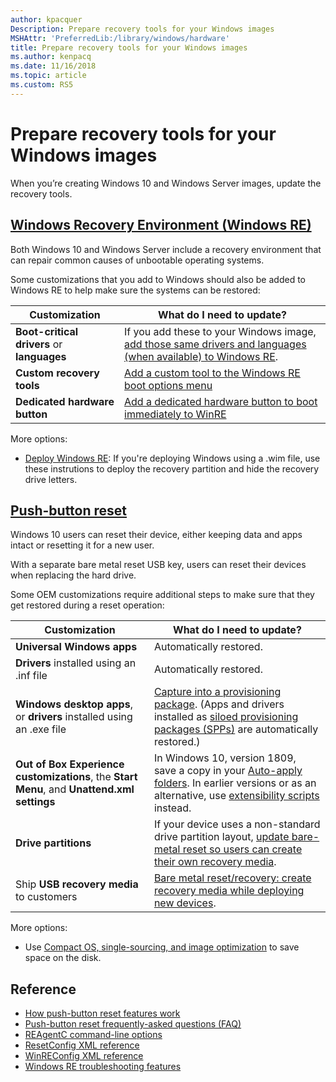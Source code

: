 ```yaml
---
author: kpacquer
Description: Prepare recovery tools for your Windows images
MSHAttr: 'PreferredLib:/library/windows/hardware'
title: Prepare recovery tools for your Windows images
ms.author: kenpacq
ms.date: 11/16/2018
ms.topic: article
ms.custom: RS5
---
```


# Prepare recovery tools for your Windows images

When you’re creating Windows 10 and Windows Server images, update the recovery tools.

## [Windows Recovery Environment (Windows RE)](windows-recovery-environment--windows-re--technical-reference.md)
Both Windows 10 and Windows Server include a recovery environment that can repair common causes of unbootable operating systems.

Some customizations that you add to Windows should also be added to Windows RE to help make sure the systems can be restored:

| Customization | What do I need to update? | 
|---------------|---------------------------|
| **Boot-critical drivers** or **languages** | If you add these to your Windows image, [add those same drivers and languages (when available) to Windows RE](customize-windows-re.md). |
| **Custom recovery tools** | [Add a custom tool to the Windows RE boot options menu](add-a-custom-tool-to-the-windows-re-boot-options-menu.md) | 
| **Dedicated hardware button** | [Add a dedicated hardware button to boot immediately to WinRE](add-a-hardware-recovery-button-to-start-windows-re.md) |

More options:

* [Deploy Windows RE](deploy-windows-re.md): If you're deploying Windows using a .wim file, use these instrutions to deploy the recovery partition and hide the recovery drive letters.



## [Push-button reset](push-button-reset-overview.md)
Windows 10 users can reset their device, either keeping data and apps intact or resetting it for a new user. 

With a separate bare metal reset USB key, users can reset their devices when replacing the hard drive.

Some OEM customizations require additional steps to make sure that they get restored during a reset operation:

| Customization | What do I need to update? |
|------------|---------------------------|
|**Universal Windows apps** | Automatically restored. |
| **Drivers** installed using an .inf file | Automatically restored. |
| **Windows desktop apps**, or **drivers** installed using an .exe file | [Capture into a provisioning package](deploy-push-button-reset-features.md). (Apps and drivers installed as [siloed provisioning packages (SPPs)](siloed-provisioning-packages.md) are automatically restored.)|
| **Out of Box Experience customizations**, the **Start Menu**, and **Unattend.xml settings** | In Windows 10, version 1809, save a copy in your [Auto-apply folders](recovery-strategy-for-common-customizations.md#auto-apply). In earlier versions or as an alternative, use [extensibility scripts](recovery-strategy-for-common-customizations.md#restoring_settings_using_unattend.xml_and_extensibility_scripts) instead. |
| **Drive partitions** | If your device uses a non-standard drive partition layout, [update bare-metal reset so users can create their own recovery media](bare-metal-resetrecovery-enable-your-users-to-create-media-and-to-recover-hard-drive-space.md). |
| Ship **USB recovery media** to customers | [Bare metal reset/recovery: create recovery media while deploying new devices](create-media-to-run-push-button-reset-features-s14.md). |

More options: 

* Use [Compact OS, single-sourcing, and image optimization](compact-os.md) to save space on the disk.

## Reference
* [How push-button reset features work](how-push-button-reset-features-work.md)
* [Push-button reset frequently-asked questions (FAQ)](pbr-faq.md)
* [REAgentC command-line options](reagentc-command-line-options.md)
* [ResetConfig XML reference](resetconfig-xml-reference-s14.md)
* [WinREConfig XML reference](winreconfig-xml-reference.md)
* [Windows RE troubleshooting features](windows-re-troubleshooting-features.md)
